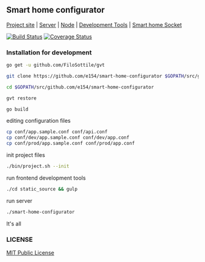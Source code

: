 Smart home configurator
-----------------------

[Project site](https://e154.github.io/smart-home/) |
[Server](https://github.com/e154/smart-home/) |
[Node](https://github.com/e154/smart-home-node/) |
[Development Tools](https://github.com/e154/smart-home-tools/) |
[Smart home Socket](https://github.com/e154/smart-home-socket/)

[![Build Status](https://travis-ci.org/e154/smart-home-configurator.svg?branch=master)](https://travis-ci.org/e154/smart-home-configurator)
[![Coverage Status](https://coveralls.io/repos/github/e154/smart-home-configurator/badge.svg?branch=master)](https://coveralls.io/github/e154/smart-home-configurator?branch=master)

### Installation for development

```bash
go get -u github.com/FiloSottile/gvt

git clone https://github.com/e154/smart-home-configurator $GOPATH/src/github.com/e154/smart-home-configurator

cd $GOPATH/src/github.com/e154/smart-home-configurator

gvt restore

go build
```

editing configuration files

```bash
cp conf/app.sample.conf conf/api.conf
cp conf/dev/app.sample.conf conf/dev/app.conf
cp conf/prod/app.sample.conf conf/prod/app.conf
```

init project files

```bash
./bin/project.sh --init
```

run frontend development tools

```bash
./cd static_source && gulp
```

run server

```bash
./smart-home-configurator
```

It's all

### LICENSE

[MIT Public License](https://github.com/e154/smart-home-configurator/blob/master/LICENSE)